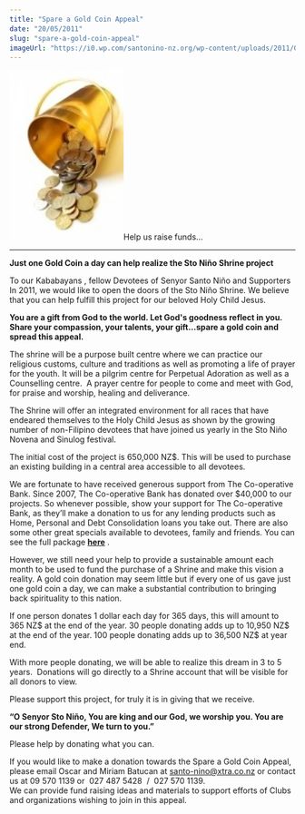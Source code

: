 ```yaml
---
title: "Spare a Gold Coin Appeal"
date: "20/05/2011"
slug: "spare-a-gold-coin-appeal"
imageUrl: "https://i0.wp.com/santonino-nz.org/wp-content/uploads/2011/05/1928964-golden-bucket-spilling-coins3-e1310612774558-201x300.jpg?resize=201%2C300"
---
```


[![](assets\images\1928964-golden-bucket-spilling-coins3-e1310612774558-201x300.jpg "1928964-golden-bucket-spilling-coins")](https://i0.wp.com/santonino-nz.org/wp-content/uploads/2011/05/1928964-golden-bucket-spilling-coins3-e1310612774558.jpg)Help us raise funds…

* * *

**Just one Gold Coin a day can help realize the Sto Niño Shrine project**

To our Kababayans , fellow Devotees of Senyor Santo Niño and Supporters  
In 2011, we would like to open the doors of the Sto Niño Shrine. We believe that you can help fulfill this project for our beloved Holy Child Jesus.

**You are a gift from God to the world. Let God's goodness reflect in you. Share your compassion, your talents, your gift…spare a gold coin and spread this appeal.**

The shrine will be a purpose built centre where we can practice our religious customs, culture and traditions as well as promoting a life of prayer for the youth. It will be a pilgrim centre for Perpetual Adoration as well as a Counselling centre.  A prayer centre for people to come and meet with God, for praise and worship, healing and deliverance.

The Shrine will offer an integrated environment for all races that have endeared themselves to the Holy Child Jesus as shown by the growing number of non-Filipino devotees that have joined us yearly in the Sto Niño Novena and Sinulog festival.

The initial cost of the project is 650,000 NZ$. This will be used to purchase an existing building in a central area accessible to all devotees.

We are fortunate to have received generous support from The Co-operative Bank. Since 2007, The Co-operative Bank has donated over $40,000 to our projects. So whenever possible, show your support for The Co-operative Bank, as they’ll make a donation to us for any lending products such as Home, Personal and Debt Consolidation loans you take out. There are also some other great specials available to devotees, family and friends. You can see the full package **[here](http://santonino-nz.org/co-operativebank)** .

However, we still need your help to provide a sustainable amount each month to be used to fund the purchase of a Shrine and make this vision a reality. A gold coin donation may seem little but if every one of us gave just one gold coin a day, we can make a substantial contribution to bringing back spirituality to this nation.

If one person donates 1 dollar each day for 365 days, this will amount to 365 NZ$ at the end of the year. 30 people donating adds up to 10,950 NZ$ at the end of the year. 100 people donating adds up to 36,500 NZ$ at year end.

With more people donating, we will be able to realize this dream in 3 to 5 years.  Donations will go directly to a Shrine account that will be visible for all donors to view.

Please support this project, for truly it is in giving that we receive.

**“O Senyor Sto Niño, You are king and our God, we worship you. You are our strong Defender, We turn to you.”**

Please help by donating what you can.

If you would like to make a donation towards the Spare a Gold Coin Appeal, please email Oscar and Miriam Batucan at santo-nino@xtra.co.nz or contact us at 09 570 1139 or  027 487 5428  /  027 570 1139.  
We can provide fund raising ideas and materials to support efforts of Clubs and organizations wishing to join in this appeal.